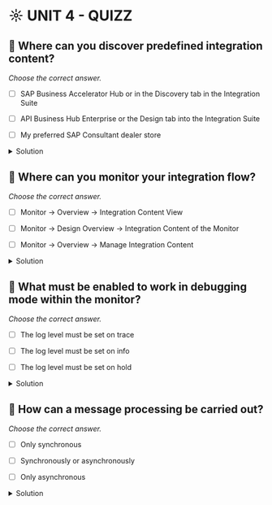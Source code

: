 # ☼ UNIT 4 - QUIZZ

## :small_red_triangle_down: Where can you discover predefined integration content?

_Choose the correct answer._

- [ ] SAP Business Accelerator Hub or in the Discovery tab in the Integration Suite

- [ ] API Business Hub Enterprise or the Design tab into the Integration Suite

- [ ] My preferred SAP Consultant dealer store

<details>
  <summary>Solution</summary>

- [ ] SAP Business Accelerator Hub or in the Discovery tab in the Integration Suite

- [ ] API Business Hub Enterprise or the Design tab into the Integration Suite

- [ ] My preferred SAP Consultant dealer store

</details>

## :small_red_triangle_down: Where can you monitor your integration flow?

_Choose the correct answer._

- [ ] Monitor → Overview → Integration Content View

- [ ] Monitor → Design Overview → Integration Content of the Monitor

- [ ] Monitor → Overview → Manage Integration Content

<details>
  <summary>Solution</summary>

- [ ] Monitor → Overview → Integration Content View

- [ ] Monitor → Design Overview → Integration Content of the Monitor

- [ ] Monitor → Overview → Manage Integration Content

</details>

## :small_red_triangle_down: What must be enabled to work in debugging mode within the monitor?

_Choose the correct answer._

- [ ] The log level must be set on trace

- [ ] The log level must be set on info

- [ ] The log level must be set on hold

<details>
  <summary>Solution</summary>

- [ ] The log level must be set on trace

- [ ] The log level must be set on info

- [ ] The log level must be set on hold

</details>

## :small_red_triangle_down: How can a message processing be carried out?

_Choose the correct answer._

- [ ] Only synchronous

- [ ] Synchronously or asynchronously

- [ ] Only asynchronous

<details>
  <summary>Solution</summary>

- [ ] Only synchronous

- [ ] Synchronously or asynchronously

- [ ] Only asynchronous

</details>
